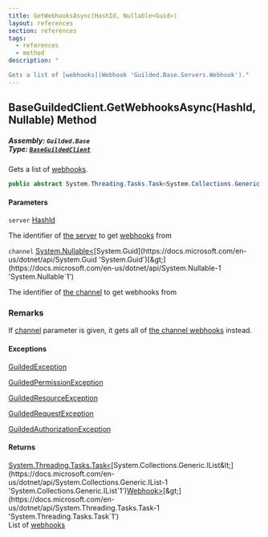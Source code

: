 ```yaml
---
title: GetWebhooksAsync(HashId, Nullable<Guid>)
layout: references
section: references
tags:
  - references
  - method
description: "

Gets a list of [webhooks](Webhook 'Guilded.Base.Servers.Webhook')."
---
```


## BaseGuildedClient.GetWebhooksAsync(HashId, Nullable<Guid>) Method
##### **Assembly:** `Guilded.Base`<br/>**Type:** [`BaseGuildedClient`](BaseGuildedClient 'Guilded.Base.BaseGuildedClient')

Gets a list of [webhooks](Webhook 'Guilded.Base.Servers.Webhook').

```csharp
public abstract System.Threading.Tasks.Task<System.Collections.Generic.IList<Guilded.Base.Servers.Webhook>> GetWebhooksAsync(Guilded.Base.HashId server, System.Nullable<Guid> channel=null);
```
#### Parameters

<a name='Guilded.Base.BaseGuildedClient.GetWebhooksAsync(Guilded.Base.HashId,System.Nullable_Guid_).server'></a>

`server` [HashId](HashId 'Guilded.Base.HashId')

The identifier of [the server](Server 'Guilded.Base.Servers.Server') to get [webhooks](Webhook 'Guilded.Base.Servers.Webhook') from

<a name='Guilded.Base.BaseGuildedClient.GetWebhooksAsync(Guilded.Base.HashId,System.Nullable_Guid_).channel'></a>

`channel` [System.Nullable&lt;](https://docs.microsoft.com/en-us/dotnet/api/System.Nullable-1 'System.Nullable`1')[System.Guid](https://docs.microsoft.com/en-us/dotnet/api/System.Guid 'System.Guid')[&gt;](https://docs.microsoft.com/en-us/dotnet/api/System.Nullable-1 'System.Nullable`1')

The identifier of [the channel](ServerChannel 'Guilded.Base.Servers.ServerChannel') to get webhooks from

### Remarks
  
If [channel](BaseGuildedClient.GetWebhooksAsync(HashId,Nullable_Guid_)#Guilded.Base.BaseGuildedClient.GetWebhooksAsync(Guilded.Base.HashId,System.Nullable_Guid_).channel 'Guilded.Base.BaseGuildedClient.GetWebhooksAsync(Guilded.Base.HashId, System.Nullable<Guid>).channel') parameter is given, it gets all of [the channel webhooks](Webhook 'Guilded.Base.Servers.Webhook') instead.

#### Exceptions

[GuildedException](GuildedException 'Guilded.Base.GuildedException')

[GuildedPermissionException](GuildedPermissionException 'Guilded.Base.GuildedPermissionException')

[GuildedResourceException](GuildedResourceException 'Guilded.Base.GuildedResourceException')

[GuildedRequestException](GuildedRequestException 'Guilded.Base.GuildedRequestException')

[GuildedAuthorizationException](GuildedAuthorizationException 'Guilded.Base.GuildedAuthorizationException')

#### Returns
[System.Threading.Tasks.Task&lt;](https://docs.microsoft.com/en-us/dotnet/api/System.Threading.Tasks.Task-1 'System.Threading.Tasks.Task`1')[System.Collections.Generic.IList&lt;](https://docs.microsoft.com/en-us/dotnet/api/System.Collections.Generic.IList-1 'System.Collections.Generic.IList`1')[Webhook](Webhook 'Guilded.Base.Servers.Webhook')[&gt;](https://docs.microsoft.com/en-us/dotnet/api/System.Collections.Generic.IList-1 'System.Collections.Generic.IList`1')[&gt;](https://docs.microsoft.com/en-us/dotnet/api/System.Threading.Tasks.Task-1 'System.Threading.Tasks.Task`1')  
List of [webhooks](Webhook 'Guilded.Base.Servers.Webhook')